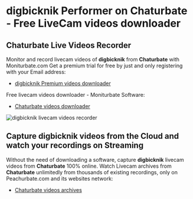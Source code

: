 # digbicknik Performer on Chaturbate - Free LiveCam videos downloader

## Chaturbate Live Videos Recorder

Monitor and record livecam videos of **digbicknik** from **Chaturbate** with Moniturbate.com
Get a premium trial for free by just and only registering with your Email address:
* [digbicknik Premium videos downloader](https://moniturbate.com/request-demo-licence-key.html)

Free livecam videos downloader - Moniturbate Software:
* [Chaturbate videos downloader](https://moniturbate.com/moniturbate-download-software.html)

![digbicknik livecam videos recorder](https://peachurnet.com/templates/moniturbate-software.png)


## Capture digbicknik videos from the Cloud and watch your recordings on Streaming

Without the need of downloading a software, capture **digbicknik** livecam videos from **Chaturbate** 100% online.
Watch Livecam archives from **Chaturbate** unlimitedly from thousands of existing recordings, only on Peachurbate.com and its websites network:
* [Chaturbate videos archives](https://peachurnet.com/)